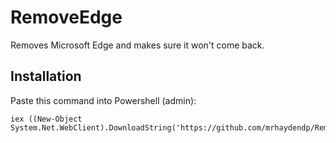 # RemoveEdge
Removes Microsoft Edge and makes sure it won't come back.
## Installation
Paste this command into Powershell (admin):
```
iex ((New-Object System.Net.WebClient).DownloadString('https://github.com/mrhaydendp/RemoveEdge/raw/main/RemoveEdge.ps1'))
```
